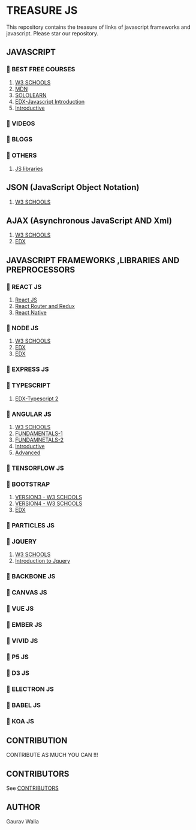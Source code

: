 # TREASURE JS

This repository contains the treasure of links of javascript frameworks and javascript. Please star our repository.

## JAVASCRIPT

### :rocket: BEST FREE COURSES

1. [W3 SCHOOLS](https://www.w3schools.com/js/default.asp)
2. [MDN](https://developer.mozilla.org/en-US/docs/Web/JavaScript)
3. [SOLOLEARN](https://www.sololearn.com/Course/JavaScript/)
4. [EDX-Javascript Introduction](https://www.edx.org/course/javascript-introduction)
5. [Introductive](https://www.edx.org/course/building-interactive-prototypes-using-javascript-1)

### :rocket: VIDEOS

### :rocket: BLOGS

### :rocket: OTHERS

1. [JS libraries](https://www.edx.org/course/programming-web-javascript-pennx-sd4x)

## JSON (JavaScript Object Notation)

1. [W3 SCHOOLS](https://www.w3schools.com/js/js_json_intro.asp)

## AJAX (Asynchronous JavaScript AND Xml)

1. [W3 SCHOOLS](https://www.w3schools.com/js/js_ajax_intro.asp)
2. [EDX](https://www.edx.org/course/asynchronous-programming-javascript-1)

## JAVASCRIPT FRAMEWORKS ,LIBRARIES AND PREPROCESSORS

### :rocket: REACT JS

1. [React JS](https://www.edx.org/course/introduction-to-reactjs-1)
2. [React Router and Redux](https://www.edx.org/course/react-router-and-redux-1)
3. [React Native](https://www.edx.org/course/cs50s-mobile-app-development-with-react-native)

### :rocket: NODE JS

1. [W3 SCHOOLS](https://www.w3schools.com/nodejs/default.asp)
2. [EDX](https://www.edx.org/course/building-functional-prototypes-using-nodejs-1)
3. [EDX](https://www.edx.org/course/web-app-development-with-the-power-of-nodejs)

### :rocket: EXPRESS JS

### :rocket: TYPESCRIPT

1. [EDX-Typescript 2](https://www.edx.org/course/introduction-to-typescript-2-1)

### :rocket: ANGULAR JS

1. [W3 SCHOOLS](https://www.w3schools.com/angular/default.asp)
2. [FUNDAMENTALS-1](https://www.edx.org/course/angular-fundamentals-1)
3. [FUNDAMNETALS-2](https://www.edx.org/course/angularjs-framework-fundamentals)
4. [Introductive](https://www.edx.org/course/developing-dynamic-web-applications-1)
5. [Advanced](https://www.edx.org/course/angularjs-advanced-framework-techniques)

### :rocket: TENSORFLOW JS

### :rocket: BOOTSTRAP

1. [VERSION3 - W3 SCHOOLS](https://www.w3schools.com/bootstrap/default.asp)
2. [VERSION4 - W3 SCHOOLS](https://www.w3schools.com/bootstrap4/default.asp)
3. [EDX](https://www.edx.org/course/introduction-to-bootstrap-a-tutorial-1)

### :rocket: PARTICLES JS

### :rocket: JQUERY
  
1. [W3 SCHOOLS](https://www.w3schools.com/jquery/default.asp)
2. [Introduction to Jquery](https://www.edx.org/course/introduction-to-jquery-1)

### :rocket: BACKBONE JS

### :rocket: CANVAS JS

### :rocket: VUE JS

### :rocket: EMBER JS

### :rocket: VIVID JS

### :rocket: P5 JS

### :rocket: D3 JS

### :rocket: ELECTRON JS

### :rocket: BABEL JS

### :rocket: KOA JS

## CONTRIBUTION

CONTRIBUTE AS MUCH YOU CAN !!!

## CONTRIBUTORS

See [CONTRIBUTORS](CONTRIBUTORS.md)

## AUTHOR

Gaurav Walia